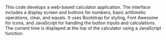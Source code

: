 This code develops a web-based calculator application. The interface includes a display screen and buttons for numbers, basic arithmetic operations, clear, and equals. It uses Bootstrap for styling, Font Awesome for icons, and JavaScript for handling the button inputs and calculations. The current time is displayed at the top of the calculator using a JavaScript function.
